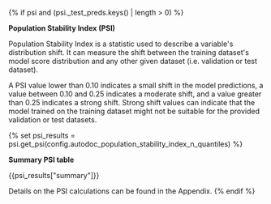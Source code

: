 {% if psi and (psi._test_preds.keys() | length > 0) %}

**Population Stability Index (PSI)**

Population Stability Index is a statistic used to describe a variable's distribution shift. It can measure the shift between the training dataset's model score distribution and any other given dataset (i.e. validation or test dataset). 

A PSI value lower than 0.10 indicates a small shift in the model predictions, a value between 0.10 and 0.25 indicates a moderate shift, and a value greater than 0.25 indicates a strong shift. Strong shift values can indicate that the model trained on the training dataset might not be suitable for the provided validation or test datasets.

{% set psi_results = psi.get_psi(config.autodoc_population_stability_index_n_quantiles) %} 

**Summary PSI table**

{{psi_results["summary"]}}

Details on the PSI calculations can be found in the Appendix.
{% endif %}
